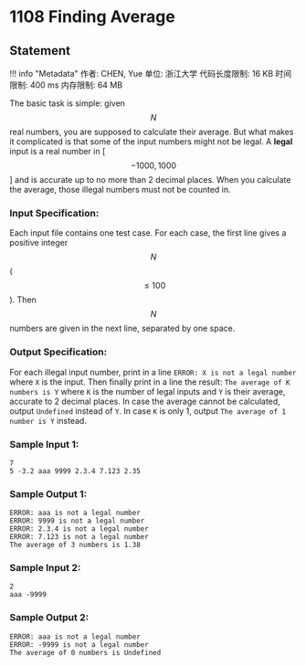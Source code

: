 
# 1108 Finding Average

## Statement

!!! info "Metadata"
    作者: CHEN, Yue
    单位: 浙江大学
    代码长度限制: 16 KB
    时间限制: 400 ms
    内存限制: 64 MB

The basic task is simple: given $$N$$ real numbers, you are supposed to calculate their average. But what makes it complicated is that some of the input numbers might not be legal. A **legal** input is a real number in [$$-1000, 1000$$] and is accurate up to no more than 2 decimal places. When you calculate the average, those illegal numbers must not be counted in.

### Input Specification:

Each input file contains one test case. For each case, the first line gives a positive integer $$N$$ ($$\le 100$$). Then $$N$$ numbers are given in the next line, separated by one space.

### Output Specification:

For each illegal input number, print in a line `ERROR: X is not a legal number` where `X` is the input. Then finally print in a line the result: `The average of K numbers is Y` where `K` is the number of legal inputs and `Y` is their average, accurate to 2 decimal places. In case the average cannot be calculated, output `Undefined` instead of `Y`. In case `K` is only 1, output `The average of 1 number is Y` instead.

### Sample Input 1:
```plaintext
7
5 -3.2 aaa 9999 2.3.4 7.123 2.35
```

### Sample Output 1:
```plaintext
ERROR: aaa is not a legal number
ERROR: 9999 is not a legal number
ERROR: 2.3.4 is not a legal number
ERROR: 7.123 is not a legal number
The average of 3 numbers is 1.38
```

### Sample Input 2:
```plaintext
2
aaa -9999
```

### Sample Output 2:
```plaintext
ERROR: aaa is not a legal number
ERROR: -9999 is not a legal number
The average of 0 numbers is Undefined
```


